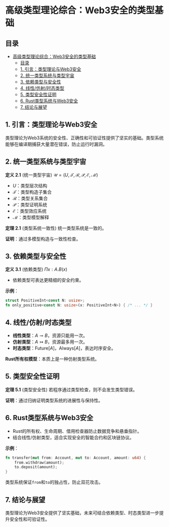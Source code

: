 # 高级类型理论综合：Web3安全的类型基础

## 目录

- [高级类型理论综合：Web3安全的类型基础](#高级类型理论综合web3安全的类型基础)
  - [目录](#目录)
  - [1. 引言：类型理论与Web3安全](#1-引言类型理论与web3安全)
  - [2. 统一类型系统与类型宇宙](#2-统一类型系统与类型宇宙)
  - [3. 依赖类型与安全性](#3-依赖类型与安全性)
  - [4. 线性/仿射/时态类型](#4-线性仿射时态类型)
  - [5. 类型安全性证明](#5-类型安全性证明)
  - [6. Rust类型系统与Web3安全](#6-rust类型系统与web3安全)
  - [7. 结论与展望](#7-结论与展望)

## 1. 引言：类型理论与Web3安全

类型理论为Web3系统的安全性、正确性和可验证性提供了坚实的基础。类型系统能够在编译期捕获大量潜在错误，防止运行时漏洞。

## 2. 统一类型系统与类型宇宙

**定义 2.1** (统一类型宇宙) $\mathcal{U} = (U, \mathcal{T}, \mathcal{R}, \mathcal{P}, \mathcal{E}, \mathcal{M})$

- $U$：类型层次结构
- $\mathcal{T}$：类型构造子集合
- $\mathcal{R}$：类型关系集合
- $\mathcal{P}$：类型证明系统
- $\mathcal{E}$：类型效应系统
- $\mathcal{M}$：类型模型解释

**定理 2.1** (类型系统一致性) 统一类型系统是一致的。

**证明**：通过多模型构造与一致性检查。

## 3. 依赖类型与安全性

**定义 3.1** (依赖类型) $\Pi x : A.B(x)$

- 依赖类型可表达更精细的安全约束。

**示例**：

```rust
struct PositiveInt<const N: usize>;
fn only_positive<const N: usize>(x: PositiveInt<N>) { /* ... */ }
```

## 4. 线性/仿射/时态类型

- **线性类型**：$A \multimap B$，资源只能用一次。
- **仿射类型**：$A \rightarrowtail B$，资源最多用一次。
- **时态类型**：$\text{Future}[A]$，$\text{Always}[A]$，表达时序安全。

**Rust所有权模型**：本质上是一种仿射类型系统。

## 5. 类型安全性证明

**定理 5.1** (类型安全性) 若程序通过类型检查，则不会发生类型错误。

**证明**：通过归纳证明类型系统的进展性与保持性。

## 6. Rust类型系统与Web3安全

- Rust的所有权、生命周期、借用检查器防止数据竞争和悬垂指针。
- 结合线性/仿射类型，适合实现安全的智能合约和区块链协议。

**示例**：

```rust
fn transfer(mut from: Account, mut to: Account, amount: u64) {
    from.withdraw(amount);
    to.deposit(amount);
}
```

类型系统保证`from`和`to`的独占性，防止双花攻击。

## 7. 结论与展望

类型理论为Web3安全提供了坚实基础，未来可结合依赖类型、时态类型进一步提升安全性和可验证性。
